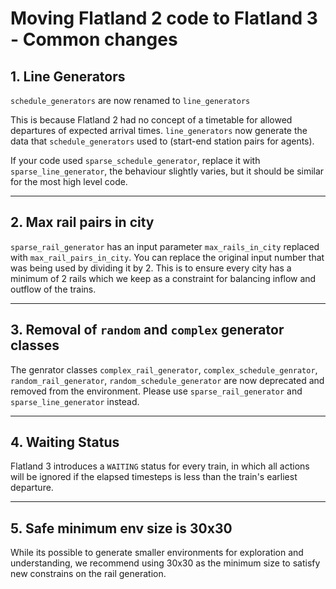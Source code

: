 # Moving Flatland 2 code to Flatland 3 - Common changes

## 1. Line Generators

`schedule_generators` are now renamed to `line_generators`

This is because Flatland 2 had no concept of a timetable for allowed departures of expected arrival times. `line_generators` now generate the data that `schedule_generators` used to (start-end station pairs for agents).

If your code used `sparse_schedule_generator`, replace it with `sparse_line_generator`, the behaviour slightly varies, but it should be similar for the most high level code.

---

## 2. Max rail pairs in city

`sparse_rail_generator` has an input parameter `max_rails_in_city` replaced with `max_rail_pairs_in_city`. You can replace the original input number that was being used by dividing it by 2. This is to ensure every city has a minimum of 2 rails which we keep as a constraint for balancing inflow and outflow of the trains.

---

## 3. Removal of `random` and `complex` generator classes

The genrator classes `complex_rail_generator`, `complex_schedule_genrator`, `random_rail_generator`, `random_schedule_generator` are now deprecated and removed from the environment. Please use `sparse_rail_generator` and `sparse_line_generator` instead.

---

## 4. Waiting Status

Flatland 3 introduces a `WAITING` status for every train, in which all actions will be ignored if the elapsed timesteps is less than the train's earliest departure. 

--- 

## 5. Safe minimum env size is 30x30
While its possible to generate smaller environments for exploration and understanding, we recommend using 30x30 as the minimum size to satisfy new constrains on the rail generation.

